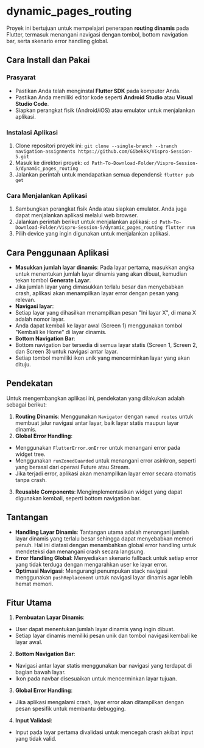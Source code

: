 # dynamic_pages_routing

Proyek ini bertujuan untuk mempelajari penerapan **routing dinamis** pada Flutter, termasuk menangani navigasi dengan tombol, bottom navigation bar, serta skenario error handling global.

## Cara Install dan Pakai

### Prasyarat
- Pastikan Anda telah menginstal **Flutter SDK** pada komputer Anda.
- Pastikan Anda memiliki editor kode seperti **Android Studio** atau **Visual Studio Code**.
- Siapkan perangkat fisik (Android/iOS) atau emulator untuk menjalankan aplikasi.

### Instalasi Aplikasi
1. Clone repositori proyek ini:
`
git clone --single-branch --branch navigation-assignments https://github.com/Gibekkk/Vispro-Session-5.git
`
2. Masuk ke direktori proyek:
`
cd Path-To-Download-Folder/Vispro-Session-5/dynamic_pages_routing
`
3. Jalankan perintah untuk mendapatkan semua dependensi:
`
flutter pub get
`

### Cara Menjalankan Aplikasi
1. Sambungkan perangkat fisik Anda atau siapkan emulator. Anda juga dapat menjalankan aplikasi melalui web browser.
2. Jalankan perintah berikut untuk menjalankan aplikasi:
`
cd Path-To-Download-Folder/Vispro-Session-5/dynamic_pages_routing
flutter run
`
3. Pilih device yang ingin digunakan untuk menjalankan aplikasi.

## Cara Penggunaan Aplikasi
- **Masukkan jumlah layar dinamis**: Pada layar pertama, masukkan angka untuk menentukan jumlah layar dinamis yang akan dibuat, kemudian tekan tombol **Generate Layar**.  
- Jika jumlah layar yang dimasukkan terlalu besar dan menyebabkan crash, aplikasi akan menampilkan layar error dengan pesan yang relevan.
- **Navigasi layar**:
- Setiap layar yang dihasilkan menampilkan pesan "Ini layar X", di mana X adalah nomor layar.
- Anda dapat kembali ke layar awal (Screen 1) menggunakan tombol "Kembali ke Home" di layar dinamis.
- **Bottom Navigation Bar**:
- Bottom navigation bar tersedia di semua layar statis (Screen 1, Screen 2, dan Screen 3) untuk navigasi antar layar.
- Setiap tombol memiliki ikon unik yang mencerminkan layar yang akan dituju.

## Pendekatan
Untuk mengembangkan aplikasi ini, pendekatan yang dilakukan adalah sebagai berikut:
1. **Routing Dinamis**: Menggunakan `Navigator` dengan `named routes` untuk membuat jalur navigasi antar layar, baik layar statis maupun layar dinamis.
2. **Global Error Handling**:
- Menggunakan `FlutterError.onError` untuk menangani error pada widget tree.
- Menggunakan `runZonedGuarded` untuk menangani error asinkron, seperti yang berasal dari operasi Future atau Stream.
- Jika terjadi error, aplikasi akan menampilkan layar error secara otomatis tanpa crash.
3. **Reusable Components**: Mengimplementasikan widget yang dapat digunakan kembali, seperti bottom navigation bar.

## Tantangan
- **Handling Layar Dinamis**: Tantangan utama adalah menangani jumlah layar dinamis yang terlalu besar sehingga dapat menyebabkan memori penuh. Hal ini diatasi dengan menambahkan global error handling untuk mendeteksi dan menangani crash secara langsung.
- **Error Handling Global**: Menyediakan skenario fallback untuk setiap error yang tidak terduga dengan mengarahkan user ke layar error.
- **Optimasi Navigasi**: Mengurangi penumpukan stack navigasi menggunakan `pushReplacement` untuk navigasi layar dinamis agar lebih hemat memori.

## Fitur Utama
1. **Pembuatan Layar Dinamis**:
- User dapat menentukan jumlah layar dinamis yang ingin dibuat.
- Setiap layar dinamis memiliki pesan unik dan tombol navigasi kembali ke layar awal.
2. **Bottom Navigation Bar**:
- Navigasi antar layar statis menggunakan bar navigasi yang terdapat di bagian bawah layar.
- Ikon pada navbar disesuaikan untuk mencerminkan layar tujuan.
3. **Global Error Handling**:
- Jika aplikasi mengalami crash, layar error akan ditampilkan dengan pesan spesifik untuk membantu debugging.
4. **Input Validasi**:
- Input pada layar pertama divalidasi untuk mencegah crash akibat input yang tidak valid.


